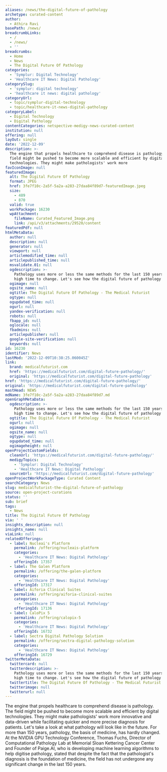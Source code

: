 ```yaml
---
aliases: /news/the-digital-future-of-pathology
archetype: curated-content
author:
  - Athira Ravi
basePath: /news/
breadcrumbLinks:
  - /
  - /news/
  - ''
breadcrumbs:
  - Home
  - News
  - The Digital Future Of Pathology
categories:
  - 'Symplur: Digital Technology'
  - 'Healthcare IT News: Digital Pathology'
categorySlug:
  - 'symplur: digital technology'
  - 'healthcare it news: digital pathology'
categoryUrl:
  - topic/symplur-digital-technology
  - topic/healthcare-it-news-digital-pathology
categoryLabel:
  - Digital Technology
  - Digital Pathology
contentCategories: netspective-medigy-news-curated-content
institution: null
offering: null
layOut: single
date: '2022-12-09'
description: >-
  The engine that propels healthcare to comprehend disease is pathology. The
  field might be pushed to become more scalable and efficient by digital
  technologies. They might make pathologists' work more 
favIconImage: null
featuredImage:
  alt: The Digital Future Of Pathology
  format: JPEG
  href: 3fe7f10c-2a5f-5a2a-a283-27daa84f89d7-featuredImage.jpeg
  size:
    - 489
    - 870
  valid: true
  workPackage: 16230
  wpAttachment:
    fileName: Curated_Featured_Image.png
    link: /api/v3/attachments/29520/content
featuredPdf: null
htmlMetaData:
  author: null
  description: null
  generator: null
  viewport: null
  articlemodified_time: null
  articlepublished_time: null
  msvalidate.01: null
  ogdescription: >-
    Pathology uses more or less the same methods for the last 150 years, so it’s
    high time to change. Let's see how the digital future of pathology looks!
  ogimage: null
  ogsite_name: null
  ogtitle: The Digital Future Of Pathology - The Medical Futurist
  ogtype: null
  ogupdated_time: null
  ogurl: null
  yandex-verification: null
  robots: null
  fbapp_id: null
  oglocale: null
  fbadmins: null
  articlepublisher: null
  google-site-verification: null
  keywords: null
id: 16230
identifier: News
lastMod: '2022-12-09T10:38:25.060045Z'
link:
  brand: medicalfuturist.com
  href: 'https://medicalfuturist.com/digital-future-pathology/'
  original: 'https://medicalfuturist.com/digital-future-pathology'
href: 'https://medicalfuturist.com/digital-future-pathology/'
original: 'https://medicalfuturist.com/digital-future-pathology'
mastHead: NEWS
mdName: 3fe7f10c-2a5f-5a2a-a283-27daa84f89d7.md
openGraphMetaData:
  ogdescription: >-
    Pathology uses more or less the same methods for the last 150 years, so it’s
    high time to change. Let's see how the digital future of pathology looks!
  ogtitle: The Digital Future Of Pathology - The Medical Futurist
  ogurl: null
  ogimage: null
  ogsite_name: null
  ogtype: null
  ogupdated_time: null
  ogimageheight: null
openProjectCustomFields:
  cleanUrl: 'https://medicalfuturist.com/digital-future-pathology/'
  medigyTopics:
    - 'Symplur: Digital Technology'
    - 'Healthcare IT News: Digital Pathology'
  sourceUrl: 'https://medicalfuturist.com/digital-future-pathology'
openProjectWorkPackageType: Curated Content
searchCategory: News
slug: medicalfuturist-the-digital-future-of-pathology
source: open-project-curations
status: ''
sub: brief
tags:
  - News
title: The Digital Future Of Pathology
via: ' '
insights_description: null
insights_name: null
viaLink: null
relatedOfferings:
  - label: Nucleai's Platform
    permalink: /offering/nucleais-platform
    categories:
      - 'Healthcare IT News: Digital Pathology'
    offeringId: 17357
  - label: The Galen Platform
    permalink: /offering/the-galen-platform
    categories:
      - 'Healthcare IT News: Digital Pathology'
    offeringId: 17317
  - label: Aiforia Clinical Suites
    permalink: /offering/aiforia-clinical-suites
    categories:
      - 'Healthcare IT News: Digital Pathology'
    offeringId: 17136
  - label: CaloPix 5
    permalink: /offering/calopix-5
    categories:
      - 'Healthcare IT News: Digital Pathology'
    offeringId: 16732
  - label: Sectra Digital Pathology Solution
    permalink: /offering/sectra-digital-pathology-solution
    categories:
      - 'Healthcare IT News: Digital Pathology'
    offeringId: 16729
twitterMetaData:
  twittercard: null
  twitterdescription: >-
    Pathology uses more or less the same methods for the last 150 years, so it’s
    high time to change. Let's see how the digital future of pathology looks!
  twittertitle: The Digital Future Of Pathology - The Medical Futurist
  twitterimage: null
  twitterurl: null
---
```

<p>The engine that propels healthcare to comprehend disease is pathology. The field might be pushed to become more scalable and efficient by digital technologies. They might make pathologists' work more innovative and data-driven while facilitating quicker and more precise diagnosis for patients. Let's take a look at what pathology will look like in the future. For more than 150 years, pathology, the basis of medicine, has hardly changed. At the NVIDIA GPU Technology Conference, Thomas Fuchs, Director of Computational Pathology Lab at Memorial Sloan Kettering Cancer Center and Founder of Paige.AI, who is developing machine learning algorithms to help digitise pathology, stated that despite the fact that the pathologist's diagnosis is the foundation of medicine, the field has not undergone any significant change in the last 150 years.</p>